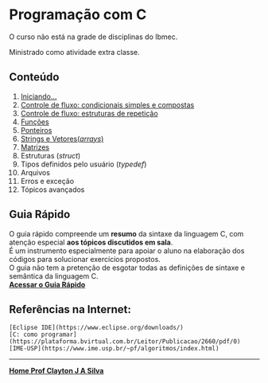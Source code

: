 # Programação com C

O curso não está na grade de disciplinas do Ibmec.

Ministrado como atividade extra classe.

## Conteúdo  

1. [Iniciando...](progC_aulas/progC_cap1.md)  
2. [Controle de fluxo: condicionais simples e compostas](progC_aulas/progC_cap2.md)
3. [Controle de fluxo: estruturas de repetição](progC_aulas/progC_cap3.md)  
4. [Funções](progC_aulas/progC_funcoes.md)
5. [Ponteiros](progC_aulas/progC_ponteiros.md)
6. [Strings e Vetores(*arrays*)](progC_aulas/progC_stringsvetores.md)
7. [Matrizes](progC_aulas/progC_matrizes.md)
8.  Estruturas (*struct*)
9.  Tipos definidos pelo usuário (*typedef*)
10. Arquivos
11. Erros e exceção
12. Tópicos avançados

## Guia Rápido

O guia rápido compreende um **resumo** da sintaxe da linguagem C, com atenção especial **aos tópicos discutidos em sala**.  
É um instrumento especialmente para apoiar o aluno na elaboração dos códigos para solucionar exercícios propostos.  
O guia não tem a pretenção de esgotar todas as definições de sintaxe e semântica da linguagem C.  
[**Acessar o Guia Rápido**](progC_aulas/guiaC_rapido.md)

## Referências na Internet:  

    [Eclipse IDE](https://www.eclipse.org/downloads/)  
    [C: como programar](https://plataforma.bvirtual.com.br/Leitor/Publicacao/2660/pdf/0)  
    [IME-USP](https://www.ime.usp.br/~pf/algoritmos/index.html)  


___
**[Home Prof Clayton J A Silva](index.md)**
